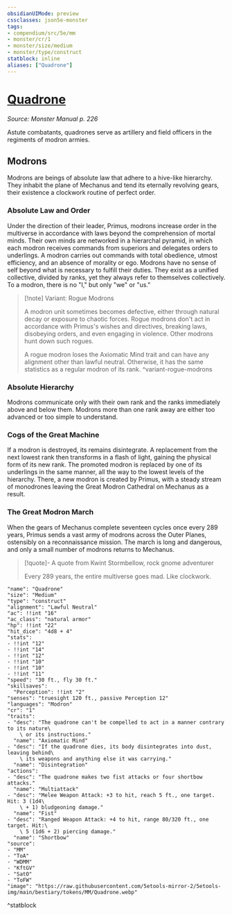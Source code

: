 ```yaml
---
obsidianUIMode: preview
cssclasses: json5e-monster
tags:
- compendium/src/5e/mm
- monster/cr/1
- monster/size/medium
- monster/type/construct
statblock: inline
aliases: ["Quadrone"]
---
```

# [Quadrone](3-Mechanics/CLI/bestiary/construct/quadrone.md)
*Source: Monster Manual p. 226*  

Astute combatants, quadrones serve as artillery and field officers in the regiments of modron armies.

## Modrons

Modrons are beings of absolute law that adhere to a hive-like hierarchy. They inhabit the plane of Mechanus and tend its eternally revolving gears, their existence a clockwork routine of perfect order.

### Absolute Law and Order

Under the direction of their leader, Primus, modrons increase order in the multiverse in accordance with laws beyond the comprehension of mortal minds. Their own minds are networked in a hierarchal pyramid, in which each modron receives commands from superiors and delegates orders to underlings. A modron carries out commands with total obedience, utmost efficiency, and an absence of morality or ego. Modrons have no sense of self beyond what is necessary to fulfill their duties. They exist as a unified collective, divided by ranks, yet they always refer to themselves collectively. To a modron, there is no "I," but only "we" or "us."

> [!note] Variant: Rogue Modrons
> 
> A modron unit sometimes becomes defective, either through natural decay or exposure to chaotic forces. Rogue modrons don't act in accordance with Primus's wishes and directives, breaking laws, disobeying orders, and even engaging in violence. Other modrons hunt down such rogues.
> 
> A rogue modron loses the Axiomatic Mind trait and can have any alignment other than lawful neutral. Otherwise, it has the same statistics as a regular modron of its rank.
^variant-rogue-modrons

### Absolute Hierarchy

Modrons communicate only with their own rank and the ranks immediately above and below them. Modrons more than one rank away are either too advanced or too simple to understand.

### Cogs of the Great Machine

If a modron is destroyed, its remains disintegrate. A replacement from the next lowest rank then transforms in a flash of light, gaining the physical form of its new rank. The promoted modron is replaced by one of its underlings in the same manner, all the way to the lowest levels of the hierarchy. There, a new modron is created by Primus, with a steady stream of monodrones leaving the Great Modron Cathedral on Mechanus as a result.

### The Great Modron March

When the gears of Mechanus complete seventeen cycles once every 289 years, Primus sends a vast army of modrons across the Outer Planes, ostensibly on a reconnaissance mission. The march is long and dangerous, and only a small number of modrons returns to Mechanus.

> [!quote]- A quote from Kwint Stormbellow, rock gnome adventurer  
> 
> Every 289 years, the entire multiverse goes mad. Like clockwork.


```statblock
"name": "Quadrone"
"size": "Medium"
"type": "construct"
"alignment": "Lawful Neutral"
"ac": !!int "16"
"ac_class": "natural armor"
"hp": !!int "22"
"hit_dice": "4d8 + 4"
"stats":
- !!int "12"
- !!int "14"
- !!int "12"
- !!int "10"
- !!int "10"
- !!int "11"
"speed": "30 ft., fly 30 ft."
"skillsaves":
  "Perception": !!int "2"
"senses": "truesight 120 ft., passive Perception 12"
"languages": "Modron"
"cr": "1"
"traits":
- "desc": "The quadrone can't be compelled to act in a manner contrary to its nature\
    \ or its instructions."
  "name": "Axiomatic Mind"
- "desc": "If the quadrone dies, its body disintegrates into dust, leaving behind\
    \ its weapons and anything else it was carrying."
  "name": "Disintegration"
"actions":
- "desc": "The quadrone makes two fist attacks or four shortbow attacks."
  "name": "Multiattack"
- "desc": "Melee Weapon Attack: +3 to hit, reach 5 ft., one target. Hit: 3 (1d4\
    \ + 1) bludgeoning damage."
  "name": "Fist"
- "desc": "Ranged Weapon Attack: +4 to hit, range 80/320 ft., one target. Hit:\
    \ 5 (1d6 + 2) piercing damage."
  "name": "Shortbow"
"source":
- "MM"
- "ToA"
- "WDMM"
- "KftGV"
- "SatO"
- "ToFW"
"image": "https://raw.githubusercontent.com/5etools-mirror-2/5etools-img/main/bestiary/tokens/MM/Quadrone.webp"
```
^statblock